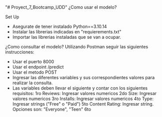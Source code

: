 "# Proyect_7_Bootcamp_UDD" 
¿Como usar el modelo?

Set Up
- Asegurate de tener instalado Python==3.10.14
- Instalar las librerias indicadas en "requierements.txt"
- Importar las librerias instaladas que se van a ocupar.

¿Como consultar el modelo?
Utilizando Postman seguir las siguientes instrucciones:
- Usar el puerto 8000
- Usar el endpoint /predict
- Usar el metodo POST
- Ingresar las diferentes variables y sus correspondientes valores para realizar la consulta.
- Las variables deben llevar el siguiente  y contar con los siguientes requisitos:
1ro Reviews: Ingresar valores numericos
2do Size: Ingresar valores numericos
3ro Installs: Ingresar valores numericos
4to Type: Ingresar strings ("Free" o "Paid")
5to Content Rating: Ingresar string. Opciones son: "Everyone", "Teen" 
6to
